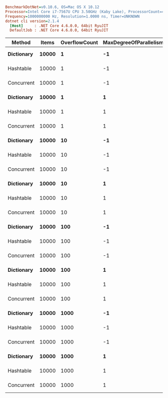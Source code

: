 ``` ini

BenchmarkDotNet=v0.10.6, OS=Mac OS X 10.12
Processor=Intel Core i7-7567U CPU 3.50GHz (Kaby Lake), ProcessorCount=4
Frequency=1000000000 Hz, Resolution=1.0000 ns, Timer=UNKNOWN
dotnet cli version=2.1.4
  [Host]     : .NET Core 4.6.0.0, 64bit RyuJIT
  DefaultJob : .NET Core 4.6.0.0, 64bit RyuJIT


```
 |     Method | Items | OverflowCount | MaxDegreeOfParallelism |       Mean |      Error |     StdDev |     Median | Scaled | ScaledSD |
 |----------- |------ |-------------- |----------------------- |-----------:|-----------:|-----------:|-----------:|-------:|---------:|
 | **Dictionary** | **10000** |             **1** |                     **-1** |   **3.809 ms** |  **0.1689 ms** |  **0.4900 ms** |   **3.695 ms** |   **1.00** |     **0.00** |
 |  Hashtable | 10000 |             1 |                     -1 |   3.401 ms |  0.0587 ms |  0.0763 ms |   3.386 ms |   0.91 |     0.11 |
 | Concurrent | 10000 |             1 |                     -1 | 141.271 ms | 14.7981 ms | 43.6325 ms | 141.945 ms |  37.67 |    12.51 |
 | **Dictionary** | **10000** |             **1** |                      **1** |   **1.995 ms** |  **0.0396 ms** |  **0.0617 ms** |   **1.982 ms** |   **1.00** |     **0.00** |
 |  Hashtable | 10000 |             1 |                      1 |   2.581 ms |  0.0429 ms |  0.0401 ms |   2.575 ms |   1.30 |     0.04 |
 | Concurrent | 10000 |             1 |                      1 | 193.445 ms |  2.1087 ms |  1.9725 ms | 193.561 ms |  97.07 |     3.08 |
 | **Dictionary** | **10000** |            **10** |                     **-1** |   **3.300 ms** |  **0.0726 ms** |  **0.2119 ms** |   **3.281 ms** |   **1.00** |     **0.00** |
 |  Hashtable | 10000 |            10 |                     -1 |   3.252 ms |  0.0646 ms |  0.1498 ms |   3.232 ms |   0.99 |     0.08 |
 | Concurrent | 10000 |            10 |                     -1 |  81.583 ms |  3.0187 ms |  8.9007 ms |  79.069 ms |  24.82 |     3.12 |
 | **Dictionary** | **10000** |            **10** |                      **1** |   **1.979 ms** |  **0.0390 ms** |  **0.0449 ms** |   **1.970 ms** |   **1.00** |     **0.00** |
 |  Hashtable | 10000 |            10 |                      1 |   2.576 ms |  0.0398 ms |  0.0352 ms |   2.563 ms |   1.30 |     0.03 |
 | Concurrent | 10000 |            10 |                      1 | 200.065 ms |  4.9247 ms |  5.8626 ms | 200.199 ms | 101.16 |     3.64 |
 | **Dictionary** | **10000** |           **100** |                     **-1** |   **4.076 ms** |  **0.0813 ms** |  **0.2292 ms** |   **4.066 ms** |   **1.00** |     **0.00** |
 |  Hashtable | 10000 |           100 |                     -1 |   3.660 ms |  0.0719 ms |  0.1008 ms |   3.653 ms |   0.90 |     0.06 |
 | Concurrent | 10000 |           100 |                     -1 | 167.547 ms | 20.0876 ms | 58.2777 ms | 175.712 ms |  41.23 |    14.48 |
 | **Dictionary** | **10000** |           **100** |                      **1** |   **2.061 ms** |  **0.0354 ms** |  **0.0331 ms** |   **2.054 ms** |   **1.00** |     **0.00** |
 |  Hashtable | 10000 |           100 |                      1 |   2.685 ms |  0.0331 ms |  0.0310 ms |   2.685 ms |   1.30 |     0.02 |
 | Concurrent | 10000 |           100 |                      1 | 198.448 ms |  2.5433 ms |  2.3790 ms | 198.288 ms |  96.31 |     1.86 |
 | **Dictionary** | **10000** |          **1000** |                     **-1** |   **3.923 ms** |  **0.1650 ms** |  **0.4788 ms** |   **3.865 ms** |   **1.00** |     **0.00** |
 |  Hashtable | 10000 |          1000 |                     -1 |   3.870 ms |  0.0766 ms |  0.1907 ms |   3.862 ms |   1.00 |     0.13 |
 | Concurrent | 10000 |          1000 |                     -1 | 207.440 ms | 23.7700 ms | 70.0864 ms | 182.505 ms |  53.66 |    19.30 |
 | **Dictionary** | **10000** |          **1000** |                      **1** |   **2.150 ms** |  **0.0278 ms** |  **0.0246 ms** |   **2.154 ms** |   **1.00** |     **0.00** |
 |  Hashtable | 10000 |          1000 |                      1 |   2.806 ms |  0.0398 ms |  0.0373 ms |   2.795 ms |   1.31 |     0.02 |
 | Concurrent | 10000 |          1000 |                      1 | 201.843 ms |  3.2293 ms |  2.8627 ms | 201.881 ms |  93.91 |     1.66 |
